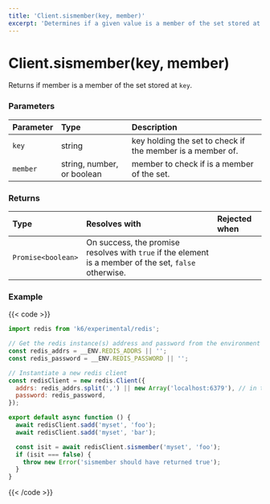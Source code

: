 ```yaml
---
title: 'Client.sismember(key, member)'
excerpt: 'Determines if a given value is a member of the set stored at `key`.'
---
```


# Client.sismember(key, member)

Returns if member is a member of the set stored at `key`.

### Parameters

| Parameter | Type                       | Description                                                |
| :-------- | :------------------------- | :--------------------------------------------------------- |
| `key`     | string                     | key holding the set to check if the member is a member of. |
| `member`  | string, number, or boolean | member to check if is a member of the set.                 |

### Returns

| Type               | Resolves with                                                                                          | Rejected when |
| :----------------- | :----------------------------------------------------------------------------------------------------- | :------------ |
| `Promise<boolean>` | On success, the promise resolves with `true` if the element is a member of the set, `false` otherwise. |               |

### Example

{{< code >}}

```javascript
import redis from 'k6/experimental/redis';

// Get the redis instance(s) address and password from the environment
const redis_addrs = __ENV.REDIS_ADDRS || '';
const redis_password = __ENV.REDIS_PASSWORD || '';

// Instantiate a new redis client
const redisClient = new redis.Client({
  addrs: redis_addrs.split(',') || new Array('localhost:6379'), // in the form of 'host:port', separated by commas
  password: redis_password,
});

export default async function () {
  await redisClient.sadd('myset', 'foo');
  await redisClient.sadd('myset', 'bar');

  const isit = await redisClient.sismember('myset', 'foo');
  if (isit === false) {
    throw new Error('sismember should have returned true');
  }
}
```

{{< /code >}}
